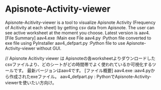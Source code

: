 # Apisnote-Activity-viewer
Apisnote-Acitivity-viewer is a tool to visualize Apisnote Activity (Frequency of Acitivity at each sheet) by getting csv data from Apisnote. The user can see active worksheet at the moment you choose.
Latest version is aav4. 
[File Summary]
  aav4.exe   :Main exe File
  aav4.py    :Python file converted to exe file using PyInstaller
  aav4_defpart.py :Python file to use Apisnote-Activity-viewer without GUI. 

// 
Apisnote Acitivity viewer は Apisnoteの各worksheetよりダウンロードしたcsvファイルより、どのシートがどの時間帯でよく使われているか可視化するツールです。
最新バージョンはaav4です。
[ファイル概要]
  aav4.exe   :aav4.pyから作成されたexeファイル。
  aav4_defpart.py : PythonでApisnote-Activity-viewerを使いたい方向け。
